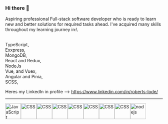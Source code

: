 ### Hi there 👋
Aspiring professional Full-stack software developer who is ready to learn new and better solutions for required tasks ahead. I've acquired many skills throughout my learning journey in:\

<br/>
TypeScript,
<br/>
Exxpress,
<br/>
MongoDB,
<br/>
React and Redux,
<br/>
NodeJs
<br/>
Vue, and Vuex,
<br/>
Angular and Pinia,
<br/>
SCSS,
<br/>

Heres my LinkedIn in profile --> https://www.linkedin.com/in/roberts-lode/


---
<div style="display: flex">
<img src="https://cdn.worldvectorlogo.com/logos/html-1.svg" alt="JavaScript" width="50" height="50"/> 
<img src="https://cdn.worldvectorlogo.com/logos/css-3.svg" alt="CSS" width="50" height="50"/>
<img src="https://cdn.worldvectorlogo.com/logos/typescript.svg" alt="CSS" width="50" height="50"/>
<img src="https://cdn.worldvectorlogo.com/logos/react-2.svg" alt="CSS" width="50" height="50"/>
<img src="https://cdn.worldvectorlogo.com/logos/redux.svg" alt="CSS" width="50" height="50"/>
<img src="https://cdn.worldvectorlogo.com/logos/vue-9.svg" alt="CSS" width="50" height="50"/>
<img src="https://cdn.worldvectorlogo.com/logos/angular-icon-1.svg" alt="CSS" width="50" height="50"/>
<img src="https://pinia.vuejs.org/logo.svg" alt="CSS" width="50" height="50"/>
  <img src="https://cdn.worldvectorlogo.com/logos/nodejs-1.svg" alt="nodejs" width="50" height="50">
</div>
